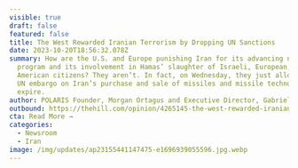 ```yaml
---
visible: true
draft: false
featured: false
title: The West Rewarded Iranian Terrorism by Dropping UN Sanctions
date: 2023-10-20T18:56:32.078Z
summary: How are the U.S. and Europe punishing Iran for its advancing nuclear
  program and its involvement in Hamas’ slaughter of Israeli, European, and
  American citizens? They aren’t. In fact, on Wednesday, they just allowed the
  UN embargo on Iran’s purchase and sale of missiles and missile technology to
  expire.
author: POLARIS Founder, Morgan Ortagus and Executive Director, Gabriel Noronha
outbound: https://thehill.com/opinion/4265145-the-west-rewarded-iranian-terrorism-by-dropping-un-sanctions/
cta: Read More →
categories:
  - Newsroom
  - Iran
image: /img/updates/ap23155441147475-e1696939055596.jpg.webp
---
```

